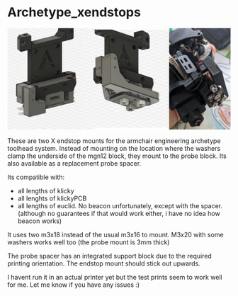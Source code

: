 # Archetype_xendstops

![header](./IMG/header.png)

These are two X endstop mounts for the armchair engineering archetype toolhead system. 
Instead of mounting on the location where the washers clamp the underside of the mgn12 block, they mount to the probe block. Its also available as a replacement probe spacer.

Its compatible with:
- all lengths of klicky
- all lenghts of klickyPCB
- all lengths of euclid.
No beacon unfortunately, except with the spacer. (although no guarantees if that would work either, i have no idea how beacon works)

It uses two m3x18 instead of the usual m3x16 to mount. M3x20 with some washers works well too (the probe mount is 3mm thick)

The probe spacer has an integrated support block due to the required printing orientation. The endstop mount should stick out upwards.

I havent run it in an actual printer yet but the test prints seem to work well for me. Let me know if you have any issues :)

